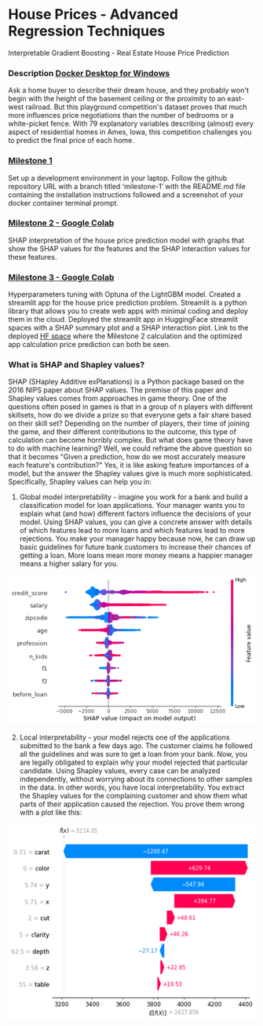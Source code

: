 # House Prices - Advanced Regression Techniques
Interpretable Gradient Boosting - Real Estate House Price Prediction
### Description <a href="https://www.kaggle.com/competitions/house-prices-advanced-regression-techniques">Docker Desktop for Windows</a>
Ask a home buyer to describe their dream house, and they probably won't begin with the height of the basement ceiling or the proximity to an east-west railroad. But this playground competition's dataset proves that much more influences price negotiations than the number of bedrooms or a white-picket fence.
With 79 explanatory variables describing (almost) every aspect of residential homes in Ames, Iowa, this competition challenges you to predict the final price of each home.

### <a href="https://github.com/DavidGomezCamargo/Project/tree/Milestone-1">Milestone 1 </a>
Set up a development environment in your laptop. Follow the github repository URL with a branch titled ‘milestone-1’ with the README.md file containing the installation instructions followed and a screenshot of your docker container terminal prompt.
### <a href="https://github.com/DavidGomezCamargo/Project/blob/Milestone-2/Milestone_2.ipynb">Milestone 2 - Google Colab</a>
SHAP interpretation of the house price prediction model with graphs that show the SHAP values for the features and the SHAP interaction values for these features.
### <a href="https://github.com/DavidGomezCamargo/Project/blob/Milestone-3/Milestone_3.ipynb">Milestone 3 - Google Colab</a>
Hyperparameters tuning with Optuna of the LightGBM model. Created a streamlit app for the house price prediction problem. Streamlit is a python library that allows you to create web apps with minimal coding and deploy them in the cloud. Deployed the streamlit app in HuggingFace streamlit spaces with a SHAP summary plot and a SHAP interaction plot. Link to the deployed <a href="https://huggingface.co/spaces/DavidGomezCamargo/demo_app">HF space</a> where the Milestone 2 calculation and the optimized app calculation price prediction can both be seen.

### What is SHAP and Shapley values?
SHAP (SHapley Additive exPlanations) is a Python package based on the 2016 NIPS paper about SHAP values. The premise of this paper and Shapley values comes from approaches in game theory.
One of the questions often posed in games is that in a group of n players with different skillsets, how do we divide a prize so that everyone gets a fair share based on their skill set? Depending on the number of players, their time of joining the game, and their different contributions to the outcome, this type of calculation can become horribly complex.
But what does game theory have to do with machine learning? Well, we could reframe the above question so that it becomes "Given a prediction, how do we most accurately measure each feature's contribution?" Yes, it is like asking feature importances of a model, but the answer the Shapley values give is much more sophisticated.
Specifically, Shapley values can help you in:
1. Global model interpretability - imagine you work for a bank and build a classification model for loan applications. Your manager wants you to explain what (and how) different factors influence the decisions of your model. Using SHAP values, you can give a concrete answer with details of which features lead to more loans and which features lead to more rejections. You make your manager happy because now, he can draw up basic guidelines for future bank customers to increase their chances of getting a loan. More loans mean more money means a happier manager means a higher salary for you.
   
<center><img src="1.png" class="center height="400" width="600""></center>

2. Local interpretability - your model rejects one of the applications submitted to the bank a few days ago. The customer claims he followed all the guidelines and was sure to get a loan from your bank. Now, you are legally obligated to explain why your model rejected that particular candidate. Using Shapley values, every case can be analyzed independently, without worrying about its connections to other samples in the data. In other words, you have local interpretability. You extract the Shapley values for the complaining customer and show them what parts of their application caused the rejection. You prove them wrong with a plot like this:
   
<center><img src="2.png" class="center" height="400" width="600"></center>
